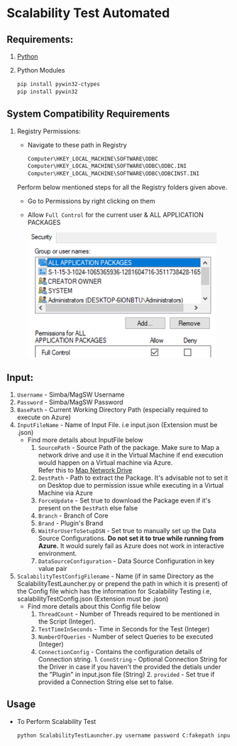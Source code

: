 # Scalability Test Automated

## Requirements:
  1. [Python](https://www.python.org/downloads/)
  
  2. Python Modules
      ```bash
      pip install pywin32-ctypes
      pip install pywin32
      ```

## System Compatibility Requirements
  1. Registry Permissions:
  
      - Navigate to these path in Registry
        ```bash
        Computer\HKEY_LOCAL_MACHINE\SOFTWARE\ODBC
        Computer\HKEY_LOCAL_MACHINE\SOFTWARE\ODBC\ODBC.INI
        Computer\HKEY_LOCAL_MACHINE\SOFTWARE\ODBC\ODBCINST.INI
        ```
      Perform below mentioned steps for all the Registry folders given above.
      - Go to Permissions by right clicking on them
      - Allow `Full Control` for the current user & ALL APPLICATION PACKAGES
        
        ![img.png](img.png)

## Input:
  1. `Username`       - Simba/MagSW Username
  2. `Password`       - Simba/MagSW Password
  3. `BasePath`       - Current Working Directory Path (especially required to execute on Azure)
  4. `InputFileName`  - Name of Input File. i.e input.json (Extension must be .json)
        - Find more details about InputFile below
            1. `SourcePath` - Source Path of the package. Make sure to Map a network drive 
               and use it in the Virtual Machine if end execution would happen on a Virtual machine via Azure.  
               Refer this to [Map Network Drive](https://magnitudesoftware-my.sharepoint.com/:v:/g/personal/cjoshi_magsw_com/EZkVdUiiKNJKlORQQnR78vsBngNCkAEERs1YEBN3NqA_xw)
            2. `DestPath` - Path to extract the Package. It's advisable not to set it on Desktop due to permission issue while executing in a Virtual Machine via Azure
            3. `ForceUpdate` - Set true to download the Package even if it's present on the `DestPath` else false
            4. `Branch` - Branch of Core
            5. `Brand` - Plugin's Brand
            6. `WaitForUserToSetupDSN` - Set true to manually set up the Data Source Configurations. **Do not set it to true while running from Azure.** It would surely fail as Azure does not work in interactive environment.
            7. `DataSourceConfiguration` - Data Source Configuration in key value pair
  5. `ScalabilityTestConfigFilename` - Name (if in same Directory as the ScalabilityTestLauncher.py or prepend the path in which it is present) of the Config file which has the information for Scalability Testing i.e, scalabilityTestConfig.json (Extension must be .json)
        - Find more details about this Config file below   
            1. `ThreadCount` - Number of Threads required to be mentioned in the Script (Integer).
            2. `TestTimeInSeconds` - Time in Seconds for the Test (Integer)
            3. `NumberOfQueries` - Number of select Queries to be executed (Integer)
            4. `ConnectionConfig` - Contains the configuration details of Connection string.
                   1. `ConnString` - Optional Connection String for the Driver in case if you haven't the provided the detials under the "Plugin" in input.json file (String)
                   2. `provided` - Set true if provided a Connection String else set to false.

## Usage
- To Perform Scalability Test
     ```bash
     python ScalabilityTestLauncher.py username password C:fakepath input.json scalabilityTestConfig.json
     ```
  
